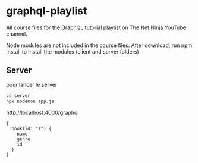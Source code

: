 # graphql-playlist

All course files for the GraphQL tutorial playlist on The Net Ninja YouTube channel.

Node modules are not included in the course files. After download, run npm install to install the modules (client and server folders)

## Server

pour lancer le server

```bash
cd server
npx nodemon app.js
```

http://localhost:4000/graphql

```
{
  book(id: "1") {
    name
    genre
    id
  }
}
```
